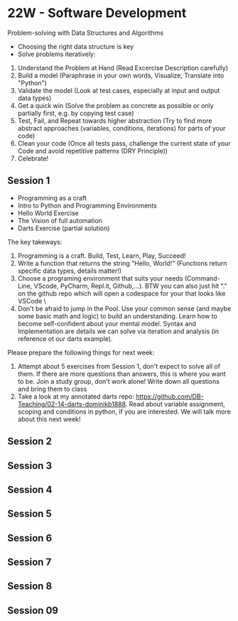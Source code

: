 # 22W - Software Development

Problem-solving with Data Structures and Algorithms
- Choosing the right data structure is key
- Solve problems iteratively:
1. Understand the Problem at Hand (Read Excercise Description carefully)
2. Build a model (Paraphrase in your own words, Visualize, Translate into "Python")
3. Validate the model (Look at test cases, especially at input and output data types)
4. Get a quick win (Solve the problem as concrete as possible or only partially first, e.g. by copying test case)
5. Test, Fail, and Repeat towards higher abstraction (Try to find more abstract approaches (variables, conditions, iterations) for parts of your code)
6. Clean your code (Once all tests pass, challenge the current state of your Code and avoid repetitive patterns (DRY Principle))
7. Celebrate!


## Session 1

- Programming as a craft
- Intro to Python and Programming Environments
- Hello World Exercise
- The Vision of full automation
- Darts Exercise (partial solution)

The key takeways:
1. Programming is a craft. Build, Test, Learn, Play, Succeed!
2. Write a function that returns the string "Hello, World!" (Functions return specific data types, details matter!)
3. Choose a programing environment that suits your needs (Command-Line, VScode, PyCharm, Repl.it, Github,...). BTW you can also just hit "." on the github repo which will open a codespace for your that looks like VSCode \
4. Don't be afraid to jump in the Pool. Use your common sense (and maybe some basic math and logic) to build an understanding. Learn how to become self-confident about your mental model. Syntax and Implementation are details we can solve via iteration and analysis (in reference ot our darts example).

Please prepare the following things for next week:
1. Attempt about 5 exercises from Session 1, don't expect to solve all of them. If there are more questions than answers, this is where you want to be. Join a study group, don't work alone! Write down all questions and bring them to class
2. Take a look at my annotated darts repo: https://github.com/DB-Teaching/02-14-darts-dominikb1888. Read about variable assignment, scoping and conditions in python, if you are interested. We will talk more about this next week!


## Session 2


## Session 3


## Session 4


## Session 5


## Session 6


## Session 7


## Session 8


## Session 09


